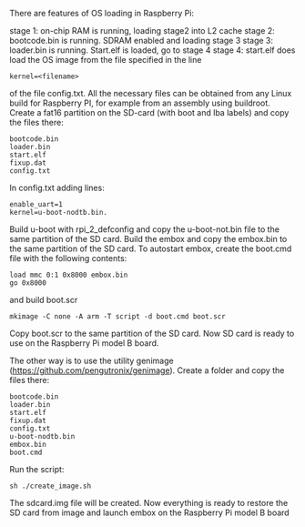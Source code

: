 There are features of OS loading in Raspberry Pi:

stage 1: on-chip RAM is running, loading stage2 into L2 cache
stage 2: bootcode.bin is running. SDRAM enabled and loading stage 3
stage 3: loader.bin is running. Start.elf is loaded, go to stage 4
stage 4: start.elf does load the OS image from the file specified in the line

	kernel=<filename>

of the file config.txt. All the necessary files can be obtained from any Linux build for Raspberry PI,
for example from an assembly using buildroot. Create a fat16 partition on the SD-card
(with boot and lba labels) and copy the files there:

	bootcode.bin
	loader.bin
	start.elf
	fixup.dat
	config.txt

In config.txt adding lines:

	enable_uart=1
	kernel=u-boot-nodtb.bin.

Build u-boot with rpi_2_defconfig and copy the u-boot-not.bin file to the same partition of the SD card.
Build the embox and copy the embox.bin to the same partition of the SD card.
To autostart embox, create the boot.cmd file with the following contents:

	load mmc 0:1 0x8000 embox.bin
	go 0x8000

and build boot.scr

	mkimage -C none -A arm -T script -d boot.cmd boot.scr

Copy boot.scr to the same partition of the SD card.
Now SD card is ready to use on the Raspberry Pi model B board.

The other way is to use the utility genimage (https://github.com/pengutronix/genimage).
Create a folder and copy the files there:

	bootcode.bin
	loader.bin
	start.elf
	fixup.dat
	config.txt
	u-boot-nodtb.bin
	embox.bin
	boot.cmd

Run the script:

    sh ./create_image.sh

The sdcard.img file will be created. Now everything is ready to restore the SD card from image
and launch embox on the Raspberry Pi model B board
